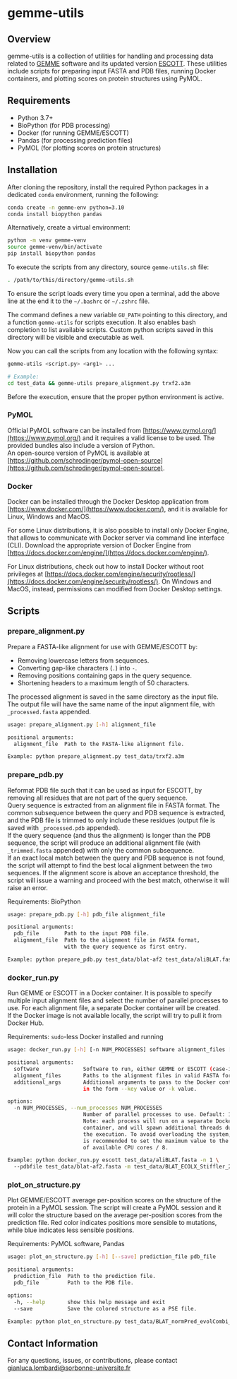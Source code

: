 # gemme-utils

## Overview

gemme-utils is a collection of utilities for handling and processing data related to [GEMME](http://www.lcqb.upmc.fr/GEMME) software and its updated version [ESCOTT](http://gitlab.lcqb.upmc.fr/tekpinar/PRESCOTT/). These utilities include scripts for preparing input FASTA and PDB files, running Docker containers, and plotting scores on protein structures using PyMOL.


## Requirements

- Python 3.7+
- BioPython (for PDB processing)
- Docker (for running GEMME/ESCOTT)
- Pandas (for processing prediction files)
- PyMOL (for plotting scores on protein structures)


## Installation

After cloning the repository, install the required Python packages in a dedicated `conda` environment, running the following:

```bash
conda create -n gemme-env python=3.10
conda install biopython pandas
```

Alternatively, create a virtual environment:
```bash
python -m venv gemme-venv
source gemme-venv/bin/activate
pip install biopython pandas
```

To execute the scripts from any directory, source `gemme-utils.sh` file:
```bash
. /path/to/this/directory/gemme-utils.sh
```

To ensure the script loads every time you open a terminal, add the above line at the end it to the `~/.bashrc` or `~/.zshrc` file.

The command defines a new variable `GU_PATH` pointing to this directory, and a function `gemme-utils` for scripts execution. It also enables bash completion to list available scripts. Custom python scripts saved in this directory will be visible and executable as well.

Now you can call the scripts from any location with the following syntax:

```bash
gemme-utils <script.py> <arg1> ...

# Example:
cd test_data && gemme-utils prepare_alignment.py trxf2.a3m
```

Before the execution, ensure that the proper python environment is active.

### PyMOL

Official PyMOL software can be installed from [https://www.pymol.org/](https://www.pymol.org/) and it requires a valid license to be used. The provided bundles also include a version of Python.  
An open-source version of PyMOL is available at [https://github.com/schrodinger/pymol-open-source](https://github.com/schrodinger/pymol-open-source).

### Docker

Docker can be installed through the Docker Desktop application from [https://www.docker.com/](https://www.docker.com/), and it is available for Linux, Windows and MacOS.  

For some Linux distributions, it is also possible to install only Docker Engine, that allows to communicate with Docker server via command line interface (CLI). Download the appropriate version of Docker Engine from [https://docs.docker.com/engine/](https://docs.docker.com/engine/).

For Linux distributions, check out how to install Docker without root privileges at [https://docs.docker.com/engine/security/rootless/](https://docs.docker.com/engine/security/rootless/). On Windows and MacOS, instead, permissions can modified from Docker Desktop settings.


## Scripts

### prepare_alignment.py

Prepare a FASTA-like alignment for use with GEMME/ESCOTT by:
- Removing lowercase letters from sequences.
- Converting gap-like characters (`.`) into `-`.
- Removing positions containing gaps in the query sequence.
- Shortening headers to a maximum length of 50 characters.

The processed alignment is saved in the same directory as the input file.
The output file will have the same name of the input alignment file,
with `_processed.fasta` appended.

```bash
usage: prepare_alignment.py [-h] alignment_file

positional arguments:
  alignment_file  Path to the FASTA-like alignment file.

Example: python prepare_alignment.py test_data/trxf2.a3m
```


### prepare_pdb.py

Reformat PDB file such that it can be used as input for ESCOTT,
by removing all residues that are not part of the query sequence.  
Query sequence is extracted from an alignment file in FASTA format.
The common subsequence between the query and PDB sequence is extracted,
and the PDB file is trimmed to only include these residues (output
file is saved with `_processed.pdb` appended).  
If the query sequence (and thus the alignment) is longer than the PDB
sequence, the script will produce an additional alignment file
(with `_trimmed.fasta` appended) with only the common subsequence.  
If an exact local match between the query and PDB sequence is not found,
the script will attempt to find the best local alignment between the two
sequences. If the alignment score is above an acceptance threshold, the
script will issue a warning and proceed with the best match, otherwise
it will raise an error.

Requirements: BioPython

```bash
usage: prepare_pdb.py [-h] pdb_file alignment_file

positional arguments:
  pdb_file        Path to the input PDB file.
  alignment_file  Path to the alignment file in FASTA format,
                  with the query sequence as first entry.

Example: python prepare_pdb.py test_data/blat-af2 test_data/aliBLAT.fasta
```


### docker_run.py

Run GEMME or ESCOTT in a Docker container. It is possible to specify multiple input alignment files and select the number of parallel processes to use. For each alignment file, a separate Docker container will be created.  
If the Docker image is not available locally, the script will try to pull it
from Docker Hub.

Requirements: `sudo`-less Docker installed and running

```bash
usage: docker_run.py [-h] [-n NUM_PROCESSES] software alignment_files [alignment_files ...] ...

positional arguments:
  software              Software to run, either GEMME or ESCOTT (case-insensitive).
  alignment_files       Paths to the alignment files in valid FASTA format.
  additional_args       Additional arguments to pass to the Docker container 
                        in the form --key value or -k value.

options:
  -n NUM_PROCESSES, --num_processes NUM_PROCESSES
                        Number of parallel processes to use. Default: 1.
                        Note: each process will run on a separate Docker 
                        container, and will spawn additional threads during 
                        the execution. To avoid overloading the system, it 
                        is recommended to set the maximum value to the number 
                        of available CPU cores / 8.

Example: python docker_run.py escott test_data/aliBLAT.fasta -n 1 \ 
  --pdbfile test_data/blat-af2.fasta -m test_data/BLAT_ECOLX_Stiffler_2015_experimental.dat
```


### plot_on_structure.py

Plot GEMME/ESCOTT average per-position scores on the structure of the protein in a PyMOL session. The script will create a PyMOL session and it will color the structure 
based on the average per-position scores from the prediction file. 
Red color indicates positions more sensible to mutations, while blue 
indicates less sensible positions.

Requirements: PyMOL software, Pandas

```bash
usage: plot_on_structure.py [-h] [--save] prediction_file pdb_file

positional arguments:
  prediction_file  Path to the prediction file.
  pdb_file         Path to the PDB file.

options:
  -h, --help       show this help message and exit
  --save           Save the colored structure as a PSE file.

Example: python plot_on_structure.py test_data/BLAT_normPred_evolCombi_test.txt test_data/blat-af2.pdb
```


## Contact Information

For any questions, issues, or contributions, please contact gianluca.lombardi@sorbonne-universite.fr